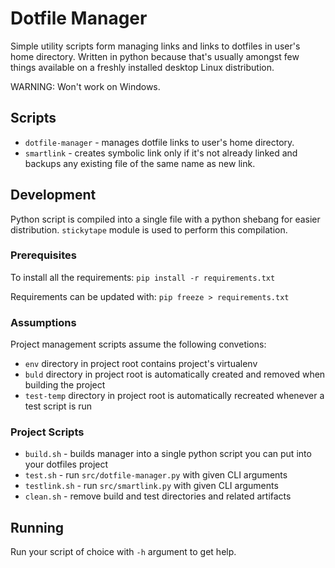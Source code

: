 # Dotfile Manager

Simple utility scripts form managing links and links to dotfiles in user's home directory. Written in python because that's usually amongst few things available on a freshly installed desktop Linux distribution.

WARNING: Won't work on Windows.

## Scripts

* `dotfile-manager` - manages dotfile links to user's home directory.
* `smartlink` - creates symbolic link only if it's not already linked and backups any existing file of the same name as new link.

## Development
Python script is compiled into a single file with a python shebang for easier distribution. `stickytape` module is used to perform this compilation.

### Prerequisites
To install all the requirements:
`pip install -r requirements.txt`

Requirements can be updated with:
`pip freeze > requirements.txt`

### Assumptions
Project management scripts assume the following convetions:
* `env` directory in project root contains project's virtualenv
* `buld` directory in project root is automatically created and removed when building the project
* `test-temp` directory in project root is automatically recreated whenever a test script is run

### Project Scripts
* `build.sh` - builds manager into a single python script you can put into your dotfiles project
* `test.sh` - run `src/dotfile-manager.py` with given CLI arguments
* `testlink.sh` - run `src/smartlink.py` with given CLI arguments
* `clean.sh` - remove build and test directories and related artifacts

## Running

Run your script of choice with `-h` argument to get help.
